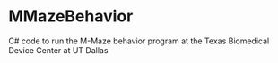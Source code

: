 # MMazeBehavior
C# code to run the M-Maze behavior program at the Texas Biomedical Device Center at UT Dallas
